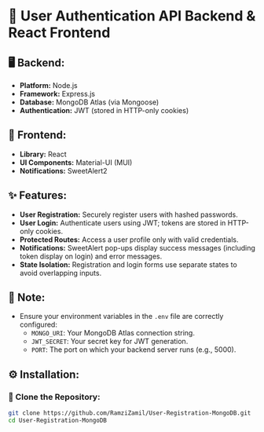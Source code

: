 # 🚀 User Authentication API Backend & React Frontend

## 🖥️ Backend:
- **Platform:** Node.js  
- **Framework:** Express.js  
- **Database:** MongoDB Atlas (via Mongoose)  
- **Authentication:** JWT (stored in HTTP-only cookies)

## 🎨 Frontend:
- **Library:** React  
- **UI Components:** Material-UI (MUI)  
- **Notifications:** SweetAlert2

## ✨ Features:
- **User Registration:** Securely register users with hashed passwords.
- **User Login:** Authenticate users using JWT; tokens are stored in HTTP-only cookies.
- **Protected Routes:** Access a user profile only with valid credentials.
- **Notifications:** SweetAlert pop-ups display success messages (including token display on login) and error messages.
- **State Isolation:** Registration and login forms use separate states to avoid overlapping inputs.

## 📝 Note:
- Ensure your environment variables in the `.env` file are correctly configured:
  - `MONGO_URI`: Your MongoDB Atlas connection string.
  - `JWT_SECRET`: Your secret key for JWT generation.
  - `PORT`: The port on which your backend server runs (e.g., 5000).

## ⚙️ Installation:

### 🔽 Clone the Repository:
```bash
git clone https://github.com/RamziZamil/User-Registration-MongoDB.git
cd User-Registration-MongoDB
